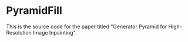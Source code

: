 # PyramidFill
This is the source code for the paper titled "Generator Pyramid for High-Resolution Image Inpainting".
